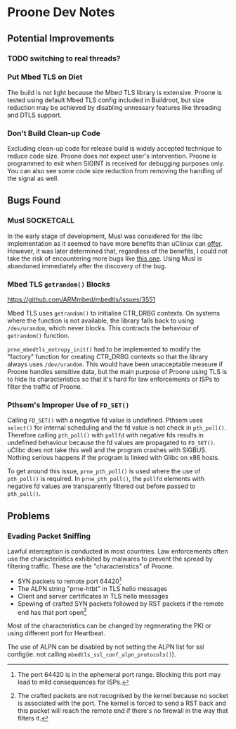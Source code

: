 # Proone Dev Notes

## Potential Improvements
### TODO switching to real threads?

### Put Mbed TLS on Diet
The build is not light because the Mbed TLS library is extensive. Proone is
tested using default Mbed TLS config included in Buildroot, but size reduction
may be achieved by disabling unnessary features like threading and DTLS support.

### Don't Build Clean-up Code
Excluding clean-up code for release build is widely accepted technique to reduce
code size. Proone does not expect user's intervention. Proone is programmed to
exit when SIGINT is received for debugging purposes only. You can also see some
code size reduction from removing the handling of the signal as well.

## Bugs Found
### Musl SOCKETCALL
In the early stage of development, Musl was considered for the libc
implementation as it seemed to have more benefits than uClinux can
[offer](http://www.etalabs.net/compare_libcs.html).
However, it was later determined that, regardless of the benefits, I could not
take the risk of encountering more bugs like
[this one](https://www.openwall.com/lists/musl/2020/08/03/6).
Using Musl is abandoned immediately after the discovery of the bug.

### Mbed TLS `getrandom()` Blocks
https://github.com/ARMmbed/mbedtls/issues/3551

Mbed TLS uses `getrandom()` to initialise CTR_DRBG contexts. On systems where
the function is not available, the library falls back to using `/dev/urandom`,
which never blocks. This contracts the behaviour of `getrandom()` function.

`prne_mbedtls_entropy_init()` had to be implemented to modify the "factory"
function for creating CTR_DRBG contexts so that the library always uses
`/dev/urandom`. This would have been unacceptable measure if Proone handles
sensitive data, but the main purpose of Proone using TLS is to hide its
characteristics so that it's hard for law enforcements or ISPs to filter the
traffic of Proone.

### Pthsem's Improper Use of `FD_SET()`
Calling `FD_SET()` with a negative fd value is undefined. Pthsem uses `select()`
for internal scheduling and the fd value is not check in `pth_poll()`. Therefore
calling `pth_poll()` with `pollfd` with negative fds results in undefined
behaviour because the fd values are propagated to `FD_SET()`. uClibc does not
take this well and the program crashes with SIGBUS. Nothing serious happens if
the program is linked with Glibc on x86 hosts.

To get around this issue, `prne_pth_poll()` is used where the use of
`pth_poll()` is required. In `prne_pth_poll()`, the `pollfd` elements with
negative fd values are transparently filtered out before passed to `pth_poll()`.

## Problems
### Evading Packet Sniffing
Lawful interception is conducted in most countries. Law enforcements often use
the characteristics exhibited by malwares to prevent the spread by filtering
traffic. These are the "characteristics" of Proone.

* SYN packets to remote port 64420[^2]
* The ALPN string "prne-htbt" in TLS hello messages
* Client and server certificates in TLS hello messages
* Spewing of crafted SYN packets followed by RST packets if the remote end has
  that port open[^1]

Most of the characteristics can be changed by regenerating the PKI or using
different port for Heartbeat.

The use of ALPN can be disabled by not setting the ALPN list for ssl config(ie.
not calling `mbedtls_ssl_conf_alpn_protocols()`).


[^1]: The crafted packets are not recognised by the kernel because no socket is
associated with the port. The kernel is forced to send a RST back and this
packet will reach the remote end if there's no firewall in the way that filters
it.
[^2]: The port 64420 is in the ephemeral port range. Blocking this port may lead
to mild consequences for ISPs.
